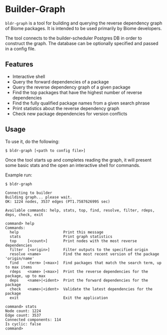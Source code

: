 # Builder-Graph

`bldr-graph` is a tool for building and querying the reverse dependency graph of
Biome packages. It is intended to be used primarily by Biome developers.

The tool connects to the builder-scheduler Postgres DB in order to construct the
graph. The database can be optionally specified and passed in a config file.

## Features

* Interactive shell
* Query the forward dependencies of a package
* Query the reverse dependency graph of a given package
* Find the top packages that have the highest number of reverse dependencies
* Find the fully qualified package names from a given search phrase
* Print statistics about the reverse dependency graph
* Check new package dependencies for version conflicts

## Usage

To use it, do the following:

```
$ bldr-graph [<path to config file>]
```

Once the tool starts up and completes reading the graph, it will
present some basic stats and the open an interactive shell for commands.

Example run:

```
$ bldr-graph

Connecting to builder
Building graph... please wait.
OK: 1224 nodes, 3537 edges (PT1.758762699S sec)

Available commands: help, stats, top, find, resolve, filter, rdeps, deps, check, exit

command> help
Commands:
  help                    Print this message
  stats                   Print graph statistics
  top     [<count>]       Print nodes with the most reverse dependencies
  filter  [<origin>]      Filter outputs to the specified origin
  resolve <name>          Find the most recent version of the package 'origin/name'
  find    <term> [<max>]  Find packages that match the search term, up to max items
  rdeps   <name> [<max>]  Print the reverse dependencies for the package, up to max
  deps    <name>|<ident>  Print the forward dependencies for the package
  check   <name>|<ident>  Validate the latest dependencies for the package
  exit                    Exit the application

command> stats
Node count: 1224
Edge count: 3537
Connected components: 114
Is cyclic: false
command>
```
